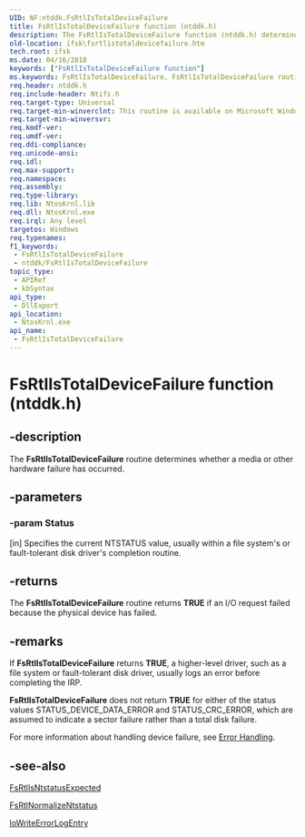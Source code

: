 ```yaml
---
UID: NF:ntddk.FsRtlIsTotalDeviceFailure
title: FsRtlIsTotalDeviceFailure function (ntddk.h)
description: The FsRtlIsTotalDeviceFailure function (ntddk.h) determines whether a media or other hardware failure has occurred.
old-location: ifsk\fsrtlistotaldevicefailure.htm
tech.root: ifsk
ms.date: 04/16/2018
keywords: ["FsRtlIsTotalDeviceFailure function"]
ms.keywords: FsRtlIsTotalDeviceFailure, FsRtlIsTotalDeviceFailure routine [Installable File System Drivers], fsrtlref_b4ec70b9-8a76-4e47-905a-54238a0b9173.xml, ifsk.fsrtlistotaldevicefailure, ntddk/FsRtlIsTotalDeviceFailure
req.header: ntddk.h
req.include-header: Ntifs.h
req.target-type: Universal
req.target-min-winverclnt: This routine is available on Microsoft Windows 2000 and later versions of Windows operating systems.
req.target-min-winversvr: 
req.kmdf-ver: 
req.umdf-ver: 
req.ddi-compliance: 
req.unicode-ansi: 
req.idl: 
req.max-support: 
req.namespace: 
req.assembly: 
req.type-library: 
req.lib: NtosKrnl.lib
req.dll: NtosKrnl.exe
req.irql: Any level
targetos: Windows
req.typenames: 
f1_keywords:
 - FsRtlIsTotalDeviceFailure
 - ntddk/FsRtlIsTotalDeviceFailure
topic_type:
 - APIRef
 - kbSyntax
api_type:
 - DllExport
api_location:
 - NtosKrnl.exe
api_name:
 - FsRtlIsTotalDeviceFailure
---
```


# FsRtlIsTotalDeviceFailure function (ntddk.h)


## -description

The <b>FsRtlIsTotalDeviceFailure</b> routine determines whether a media or other hardware failure has occurred.

## -parameters

### -param Status 

[in]
Specifies the current NTSTATUS value, usually within a file system's or fault-tolerant disk driver's completion routine.

## -returns

The <b>FsRtlIsTotalDeviceFailure</b> routine returns <b>TRUE</b> if an I/O request failed because the physical device has failed.

## -remarks

If <b>FsRtlIsTotalDeviceFailure</b> returns <b>TRUE</b>, a higher-level driver, such as a file system or fault-tolerant disk driver, usually logs an error before completing the IRP.

<b>FsRtlIsTotalDeviceFailure</b> does not return <b>TRUE</b> for either of the status values STATUS_DEVICE_DATA_ERROR and STATUS_CRC_ERROR, which are assumed to indicate a sector failure rather than a total disk failure.

For more information about handling device failure, see <a href="/windows/win32/seccrypto/common-hresult-values">Error Handling</a>.

## -see-also

<a href="/windows-hardware/drivers/ddi/ntifs/nf-ntifs-_fsrtl_advanced_fcb_header-fsrtlisntstatusexpected">FsRtlIsNtstatusExpected</a>



<a href="/windows-hardware/drivers/ddi/ntifs/nf-ntifs-_fsrtl_advanced_fcb_header-fsrtlnormalizentstatus">FsRtlNormalizeNtstatus</a>



<a href="/windows-hardware/drivers/ddi/ntifs/nf-ntifs-iowriteerrorlogentry">IoWriteErrorLogEntry</a>
